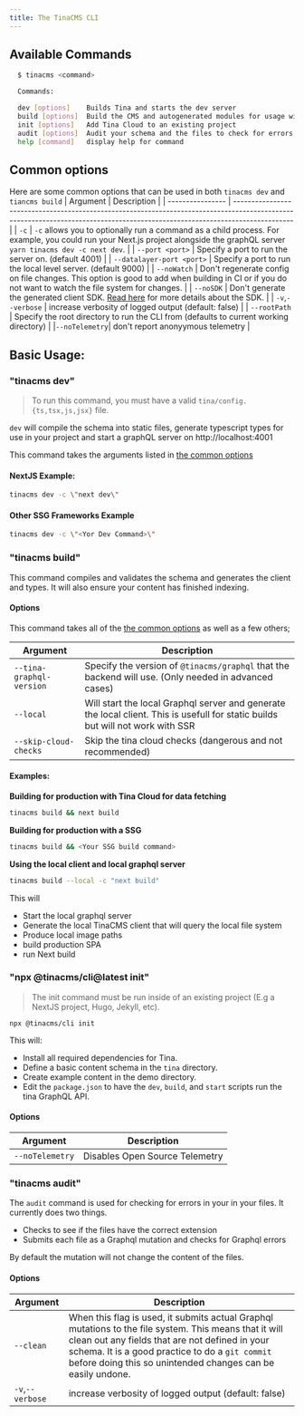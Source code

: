 ```yaml
---
title: The TinaCMS CLI
---
```


## Available Commands

```sh
  $ tinacms <command>

  Commands:

  dev [options]    Builds Tina and starts the dev server
  build [options]  Build the CMS and autogenerated modules for usage with Tina Cloud
  init [options]   Add Tina Cloud to an existing project
  audit [options]  Audit your schema and the files to check for errors
  help [command]   display help for command
```

## Common options

Here are some common options that can be used in both `tinacms dev` and `tiancms build`
| Argument | Description |
| ---------------- | ---------------------------------------------------------------------------------------------------------------------------------------------------------------------------- |
| `-c` | `-c` allows you to optionally run a command as a child process. For example, you could run your Next.js project alongside the graphQL server `yarn tinacms dev -c next dev`. |
| `--port <port>` | Specify a port to run the server on. (default 4001) |
| `--datalayer-port <port>` | Specify a port to run the local level server. (default 9000) |
| `--noWatch` | Don't regenerate config on file changes. This option is good to add when building in CI or if you do not want to watch the file system for changes. |
| `--noSDK` | Don't generate the generated client SDK. [Read here](/docs/graphql/client/) for more details about the SDK. |
| `-v`,`--verbose` | increase verbosity of logged output (default: false) |
| `--rootPath` | Specify the root directory to run the CLI from (defaults to current working directory) |
|`--noTelemetry`| don't report anonyymous telemetry |

## Basic Usage:

### "tinacms dev"

> To run this command, you must have a valid `tina/config.{ts,tsx,js,jsx}` file.

`dev` will compile the schema into static files, generate typescript types for use in your project and start a graphQL server on http://localhost:4001

This command takes the arguments listed in [the common options](#common-options)

#### NextJS Example:

```bash
tinacms dev -c \"next dev\"
```

#### Other SSG Frameworks Example

```bash
tinacms dev -c \"<Yor Dev Command>\"
```

### "tinacms build"

This command compiles and validates the schema and generates the client and types. It will also ensure your content has finished indexing.

#### Options

This command takes all of the [the common options](#common-options) as well as a few others;

| Argument                 | Description                                                                                                                     |
| ------------------------ | ------------------------------------------------------------------------------------------------------------------------------- |
| `--tina-graphql-version` | Specify the version of `@tinacms/graphql` that the backend will use. (Only needed in advanced cases)                            |
| `--local`                | Will start the local Graphql server and generate the local client. This is usefull for static builds but will not work with SSR |
| `--skip-cloud-checks`    | Skip the tina cloud checks (dangerous and not recommended)                                                                      |

#### Examples:

**Building for production with Tina Cloud for data fetching**

```bash
tinacms build && next build
```

**Building for production with a SSG**

```bash
tinacms build && <Your SSG build command>
```

**Using the local client and local graphql server**

```bash
tinacms build --local -c "next build"
```

This will

- Start the local graphql server
- Generate the local TinaCMS client that will query the local file system
- Produce local image paths
- build production SPA
- run Next build

### "npx @tinacms/cli@latest init"

> The init command must be run inside of an existing project (E.g a NextJS project, Hugo, Jekyll, etc).

```bash,copy
npx @tinacms/cli init
```

This will:

- Install all required dependencies for Tina.
- Define a basic content schema in the `tina` directory.
- Create example content in the demo directory.
- Edit the `package.json` to have the `dev`, `build`, and `start` scripts run the tina GraphQL API.

#### Options

| Argument        | Description                    |
| --------------- | ------------------------------ |
| `--noTelemetry` | Disables Open Source Telemetry |

### "tinacms audit"

The `audit` command is used for checking for errors in your in your files. It currently does two things.

- Checks to see if the files have the correct extension
- Submits each file as a Graphql mutation and checks for Graphql errors

By default the mutation will not change the content of the files.

#### Options

| Argument         | Description                                                                                                                                                                                                                                                                |
| ---------------- | -------------------------------------------------------------------------------------------------------------------------------------------------------------------------------------------------------------------------------------------------------------------------- |
| `--clean`        | When this flag is used, it submits actual Graphql mutations to the file system. This means that it will clean out any fields that are not defined in your schema. It is a good practice to do a `git commit` before doing this so unintended changes can be easily undone. |
| `-v`,`--verbose` | increase verbosity of logged output (default: false)                                                                                                                                                                                                                       |
